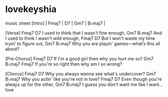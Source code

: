 # lovekeyshia
music sheet
[Intro]
| Fmaj7 | D7 | Gm7 | B♭maj7 |

[Verse]
Fmaj7                  D7
I used to think that I wasn't fine enough,
Gm7                  B♭maj7
And I used to think I wasn't wild enough,
Fmaj7                      D7
But I won't waste my time tryin' to figure out,
Gm7                  B♭maj7
Why you are playin' games—what’s this all about?

[Pre‑Chorus]
Fmaj7        D7
If I'm a good girl then why you hurt me so?
Gm7           B♭maj7        Fmaj7
If you're so right then why am I so wrong?

[Chorus]
Fmaj7             D7
Why you always wanna see what's undercover?
Gm7                B♭maj7
Why you actin' like you're not in love?
Fmaj7             D7
Even though you're always up for the other,
Gm7           B♭maj7
I guess you don't want me like I want… love
